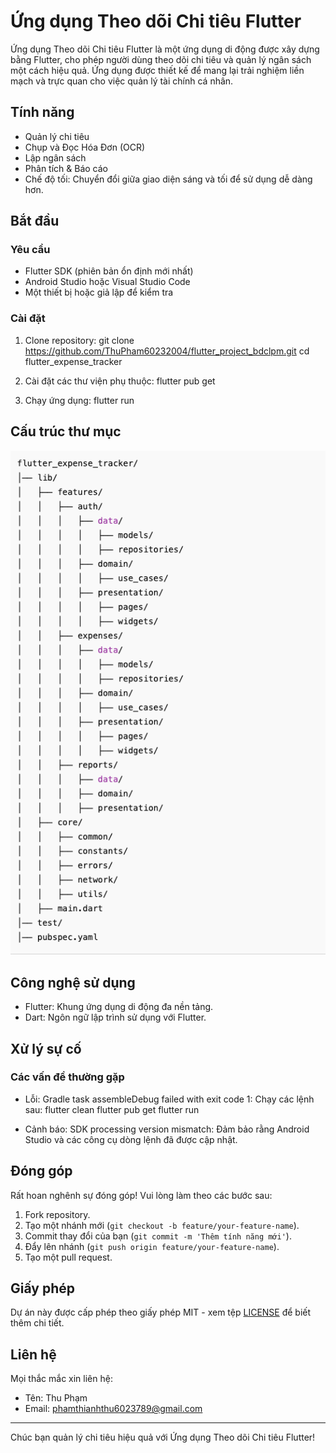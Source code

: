 # Ứng dụng Theo dõi Chi tiêu Flutter

Ứng dụng Theo dõi Chi tiêu Flutter là một ứng dụng di động được xây dựng bằng Flutter, cho phép người dùng theo dõi chi tiêu và quản lý ngân sách một cách hiệu quả. Ứng dụng được thiết kế để mang lại trải nghiệm liền mạch và trực quan cho việc quản lý tài chính cá nhân.

## Tính năng

- Quản lý chi tiêu
- Chụp và Đọc Hóa Đơn (OCR)
- Lập ngân sách
- Phân tích & Báo cáo
- Chế độ tối: Chuyển đổi giữa giao diện sáng và tối để sử dụng dễ dàng hơn.

## Bắt đầu

### Yêu cầu

- Flutter SDK (phiên bản ổn định mới nhất)
- Android Studio hoặc Visual Studio Code
- Một thiết bị hoặc giả lập để kiểm tra

### Cài đặt

1. Clone repository:
   git clone https://github.com/ThuPham60232004/flutter_project_bdclpm.git
   cd flutter_expense_tracker
   
2. Cài đặt các thư viện phụ thuộc:
   flutter pub get

3. Chạy ứng dụng:
   flutter run

## Cấu trúc thư mục
![Expense Tracker](assets/images/cautruc.png)


## Công nghệ sử dụng

- Flutter: Khung ứng dụng di động đa nền tảng.
- Dart: Ngôn ngữ lập trình sử dụng với Flutter.

## Xử lý sự cố

### Các vấn đề thường gặp

- Lỗi: Gradle task assembleDebug failed with exit code 1:
  Chạy các lệnh sau:
  flutter clean
  flutter pub get
  flutter run

- Cảnh báo: SDK processing version mismatch:
  Đảm bảo rằng Android Studio và các công cụ dòng lệnh đã được cập nhật.

## Đóng góp

Rất hoan nghênh sự đóng góp! Vui lòng làm theo các bước sau:

1. Fork repository.
2. Tạo một nhánh mới (`git checkout -b feature/your-feature-name`).
3. Commit thay đổi của bạn (`git commit -m 'Thêm tính năng mới'`).
4. Đẩy lên nhánh (`git push origin feature/your-feature-name`).
5. Tạo một pull request.

## Giấy phép

Dự án này được cấp phép theo giấy phép MIT - xem tệp [LICENSE](LICENSE) để biết thêm chi tiết.

## Liên hệ

Mọi thắc mắc xin liên hệ:
- Tên: Thu Phạm
- Email: phamthianhthu6023789@gmail.com

---

Chúc bạn quản lý chi tiêu hiệu quả với Ứng dụng Theo dõi Chi tiêu Flutter!


